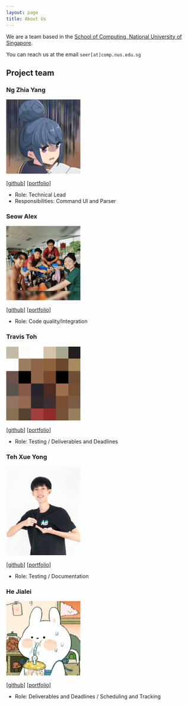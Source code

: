 ```yaml
---
layout: page
title: About Us
---
```


We are a team based in the [School of Computing, National University of Singapore](http://www.comp.nus.edu.sg).

You can reach us at the email `seer[at]comp.nus.edu.sg`

## Project team

### Ng Zhia Yang

<img src="images/zhiayang.png" width="200px">

[[github](http://github.com/zhiayang)]
[[portfolio](team/johndoe.md)]

* Role: Technical Lead
* Responsibilities: Command UI and Parser

### Seow Alex

<img src="images/seowalex.png" width="200px">

[[github](http://github.com/seowalex)]
[[portfolio](team/johndoe.md)]

* Role: Code quality/Integration

### Travis Toh

<img src="images/trav1st.png" width="200px">

[[github](http://github.com/trav1st)]
[[portfolio](team/johndoe.md)]

* Role: Testing / Deliverables and Deadlines

### Teh Xue Yong

<img src="images/fall9x.png" width="200px">

[[github](http://github.com/fall9x)]
[[portfolio](team/johndoe.md)]

* Role: Testing / Documentation

### He Jialei

<img src="images/hjl99.png" width="200px">

[[github](http://github.com/hjl99)]
[[portfolio](team/johndoe.md)]

* Role: Deliverables and Deadlines / Scheduling and Tracking
